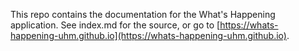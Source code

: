 This repo contains the documentation for the What's Happening application. See index.md for the source, or go to [https://whats-happening-uhm.github.io](https://whats-happening-uhm.github.io).
